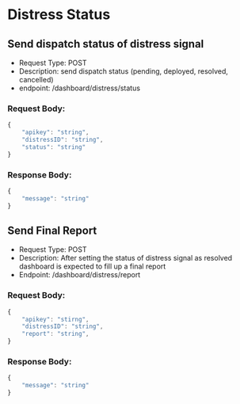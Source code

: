 
# Distress Status

## Send dispatch status of distress signal
- Request Type: POST
- Description: send dispatch status (pending, deployed, resolved, cancelled)
- endpoint: /dashboard/distress/status

### Request Body:
```javascript
{
    "apikey": "string",
    "distressID": "string",
    "status": "string"
}
```

### Response Body:
```javascript
{
    "message": "string"
}
```


## Send Final Report
- Request Type: POST
- Description: After setting the status of distress signal as resolved dashboard is expected to fill up a final report
- Endpoint: /dashboard/distress/report


### Request Body:
```javascript
{
    "apikey": "stirng",
    "distressID": "string",
    "report": "string",
}
```

### Response Body:
```javascript
{
    "message": "string"
}
```